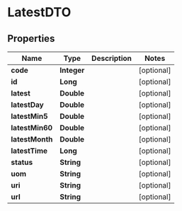 
# LatestDTO

## Properties
Name | Type | Description | Notes
------------ | ------------- | ------------- | -------------
**code** | **Integer** |  |  [optional]
**id** | **Long** |  |  [optional]
**latest** | **Double** |  |  [optional]
**latestDay** | **Double** |  |  [optional]
**latestMin5** | **Double** |  |  [optional]
**latestMin60** | **Double** |  |  [optional]
**latestMonth** | **Double** |  |  [optional]
**latestTime** | **Long** |  |  [optional]
**status** | **String** |  |  [optional]
**uom** | **String** |  |  [optional]
**uri** | **String** |  |  [optional]
**url** | **String** |  |  [optional]



